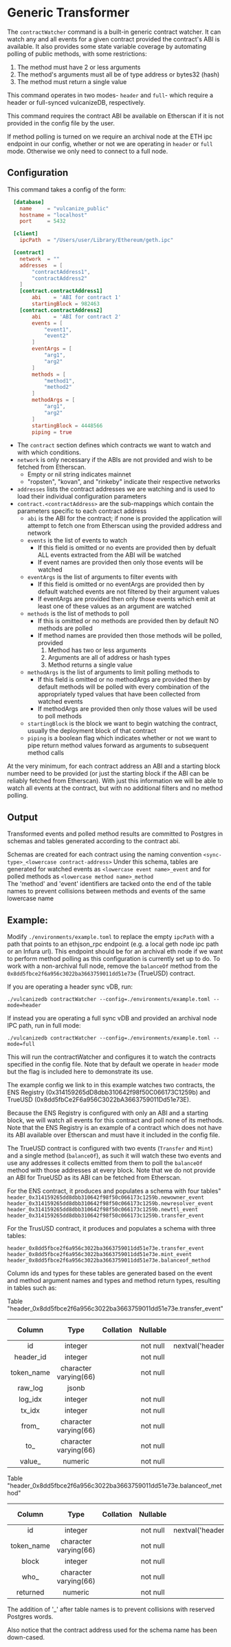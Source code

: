 # Generic Transformer
The `contractWatcher` command is a built-in generic contract watcher. It can watch any and all events for a given contract provided the contract's ABI is available.
It also provides some state variable coverage by automating polling of public methods, with some restrictions:
1. The method must have 2 or less arguments
1. The method's arguments must all be of type address or bytes32 (hash)
1. The method must return a single value

This command operates in two modes- `header` and `full`- which require a header or full-synced vulcanizeDB, respectively.

This command requires the contract ABI be available on Etherscan if it is not provided in the config file by the user.

If method polling is turned on we require an archival node at the ETH ipc endpoint in our config, whether or not we are operating in `header` or `full` mode.
Otherwise we only need to connect to a full node.

## Configuration
This command takes a config of the form:

```toml
  [database]
    name     = "vulcanize_public"
    hostname = "localhost"
    port     = 5432

  [client]
    ipcPath  = "/Users/user/Library/Ethereum/geth.ipc"

  [contract]
    network  = ""
    addresses  = [
        "contractAddress1",
        "contractAddress2"
    ]
    [contract.contractAddress1]
        abi    = 'ABI for contract 1'
        startingBlock = 982463
    [contract.contractAddress2]
        abi    = 'ABI for contract 2'
        events = [
            "event1",
            "event2"
        ]
		eventArgs = [
			"arg1",
			"arg2"
		]
        methods = [
            "method1",
			"method2"
        ]
		methodArgs = [
			"arg1",
			"arg2"
		]
        startingBlock = 4448566
        piping = true
````

- The `contract` section defines which contracts we want to watch and with which conditions.
- `network` is only necessary if the ABIs are not provided and wish to be fetched from Etherscan.
    - Empty or nil string indicates mainnet
    - "ropsten", "kovan", and "rinkeby" indicate their respective networks
- `addresses` lists the contract addresses we are watching and is used to load their individual configuration parameters
- `contract.<contractAddress>` are the sub-mappings which contain the parameters specific to each contract address
    - `abi` is the ABI for the contract; if none is provided the application will attempt to fetch one from Etherscan using the provided address and network
    - `events` is the list of events to watch
        - If this field is omitted or no events are provided then by defualt ALL events extracted from the ABI will be watched
        - If event names are provided then only those events will be watched
    - `eventArgs` is the list of arguments to filter events with
        - If this field is omitted or no eventArgs are provided then by default watched events are not filtered by their argument values
        - If eventArgs are provided then only those events which emit at least one of these values as an argument are watched
    - `methods` is the list of methods to poll
        - If this is omitted or no methods are provided then by default NO methods are polled
        - If method names are provided then those methods will be polled, provided
            1) Method has two or less arguments
            1) Arguments are all of address or hash types
            1) Method returns a single value
    - `methodArgs` is the list of arguments to limit polling methods to
        - If this field is omitted or no methodArgs are provided then by default methods will be polled with every combination of the appropriately typed values that have been collected from watched events
        - If methodArgs are provided then only those values will be used to poll methods
    - `startingBlock` is the block we want to begin watching the contract, usually the deployment block of that contract
    - `piping` is a boolean flag which indicates whether or not we want to pipe return method values forward as arguments to subsequent method calls

At the very minimum, for each contract address an ABI and a starting block number need to be provided (or just the starting block if the ABI can be reliably fetched from Etherscan).
With just this information we will be able to watch all events at the contract, but with no additional filters and no method polling.

## Output

Transformed events and polled method results are committed to Postgres in schemas and tables generated according to the contract abi.      

Schemas are created for each contract using the naming convention `<sync-type>_<lowercase contract-address>`
Under this schema, tables are generated for watched events as `<lowercase event name>_event` and for polled methods as `<lowercase method name>_method`  
The 'method' and 'event' identifiers are tacked onto the end of the table names to prevent collisions between methods and events of the same lowercase name    

## Example:

Modify `./environments/example.toml` to replace the empty `ipcPath` with a path that points to an ethjson_rpc endpoint (e.g. a local geth node ipc path or an Infura url).
This endpoint should be for an archival eth node if we want to perform method polling as this configuration is currently set up to do. To work with a non-archival full node,
remove the `balanceOf` method from the `0x8dd5fbce2f6a956c3022ba3663759011dd51e73e` (TrueUSD) contract.

If you are operating a header sync vDB, run:

 `./vulcanizedb contractWatcher --config=./environments/example.toml --mode=header`

If instead you are operating a full sync vDB and provided an archival node IPC path, run in full mode:

 `./vulcanizedb contractWatcher --config=./environments/example.toml --mode=full`

This will run the contractWatcher and configures it to watch the contracts specified in the config file. Note that
by default we operate in `header` mode but the flag is included here to demonstrate its use.

The example config we link to in this example watches two contracts, the ENS Registry (0x314159265dD8dbb310642f98f50C066173C1259b) and TrueUSD (0x8dd5fbCe2F6a956C3022bA3663759011Dd51e73E).

Because the ENS Registry is configured with only an ABI and a starting block, we will watch all events for this contract and poll none of its methods. Note that the ENS Registry is an example
of a contract which does not have its ABI available over Etherscan and must have it included in the config file.

The TrueUSD contract is configured with two events (`Transfer` and `Mint`) and a single method (`balanceOf`), as such it will watch these two events and use any addresses it collects emitted from them
to poll the `balanceOf` method with those addresses at every block. Note that we do not provide an ABI for TrueUSD as its ABI can be fetched from Etherscan.

For the ENS contract, it produces and populates a schema with four tables"
`header_0x314159265dd8dbb310642f98f50c066173c1259b.newowner_event`
`header_0x314159265dd8dbb310642f98f50c066173c1259b.newresolver_event`
`header_0x314159265dd8dbb310642f98f50c066173c1259b.newttl_event`
`header_0x314159265dd8dbb310642f98f50c066173c1259b.transfer_event`

For the TrusUSD contract, it produces and populates a schema with three tables:

`header_0x8dd5fbce2f6a956c3022ba3663759011dd51e73e.transfer_event`
`header_0x8dd5fbce2f6a956c3022ba3663759011dd51e73e.mint_event`
`header_0x8dd5fbce2f6a956c3022ba3663759011dd51e73e.balanceof_method`

Column ids and types for these tables are generated based on the event and method argument names and types and method return types, resulting in tables such as:

Table "header_0x8dd5fbce2f6a956c3022ba3663759011dd51e73e.transfer_event"

|  Column    |         Type          | Collation | Nullable |                                           Default                                            | Storage  | Stats target | Description  
|:----------:|:---------------------:|:---------:|:--------:|:--------------------------------------------------------------------------------------------:|:--------:|:------------:|:-----------:|
| id         | integer               |           | not null | nextval('header_0x8dd5fbce2f6a956c3022ba3663759011dd51e73e.transfer_event_id_seq'::regclass) | plain    |              |             |
| header_id  | integer               |           | not null |                                                                                              | plain    |              |             |
| token_name | character varying(66) |           | not null |                                                                                              | extended |              |             |
| raw_log    | jsonb                 |           |          |                                                                                              | extended |              |             |
| log_idx    | integer               |           | not null |                                                                                              | plain    |              |             |
| tx_idx     | integer               |           | not null |                                                                                              | plain    |              |             |
| from_      | character varying(66) |           | not null |                                                                                              | extended |              |             |
| to_        | character varying(66) |           | not null |                                                                                              | extended |              |             |
| value_     | numeric               |           | not null |                                                                                              | main     |              |             |


Table "header_0x8dd5fbce2f6a956c3022ba3663759011dd51e73e.balanceof_method"

|   Column   |         Type          | Collation | Nullable |                                            Default                                             | Storage  | Stats target | Description |
|:----------:|:---------------------:|:---------:|:--------:|:----------------------------------------------------------------------------------------------:|:--------:|:------------:|:-----------:|
| id         | integer               |           | not null | nextval('header_0x8dd5fbce2f6a956c3022ba3663759011dd51e73e.balanceof_method_id_seq'::regclass) | plain    |              |             |
| token_name | character varying(66) |           | not null |                                                                                                | extended |              |             |
| block      | integer               |           | not null |                                                                                                | plain    |              |             |
| who_       | character varying(66) |           | not null |                                                                                                | extended |              |             |
| returned   | numeric               |           | not null |                                                                                                | main     |              |             |
  
The addition of '_' after table names is to prevent collisions with reserved Postgres words.

Also notice that the contract address used for the schema name has been down-cased.